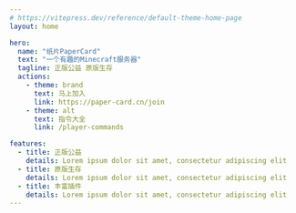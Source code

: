 ```yaml
---
# https://vitepress.dev/reference/default-theme-home-page
layout: home

hero:
  name: "纸片PaperCard"
  text: "一个有趣的Minecraft服务器"
  tagline: 正版公益 原版生存
  actions:
    - theme: brand
      text: 马上加入
      link: https://paper-card.cn/join
    - theme: alt
      text: 指令大全
      link: /player-commands

features:
  - title: 正版公益
    details: Lorem ipsum dolor sit amet, consectetur adipiscing elit
  - title: 原版生存
    details: Lorem ipsum dolor sit amet, consectetur adipiscing elit
  - title: 丰富插件
    details: Lorem ipsum dolor sit amet, consectetur adipiscing elit
---
```



